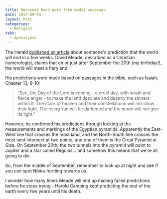 ```yaml
---
title: Nonsense book gets free media coverage
date: 2017-09-03
layout: Post
categories:
  - Religion
tabs:
  - Apocalypse
---
```


The Herald [published an article](http://www.nzherald.co.nz/technology/news/article.cfm?c_id=5&objectid=11913705) about someone's prediction that the world will end in a few weeks. David Meade, described as a Christian numerologist, claims that on or just after September the 20th (my birthday!), the world will meet a fiery end.

<!-- more -->

His predictions were made based on passages in the bible, such as Isaiah, Chapter 13, 9-10:

> "See, the Day of the Lord is coming - a cruel day, with wrath and fierce anger - to make the land desolate and destroy the sinners within it. The stars of heaven and their constellations will not show their light. The rising sun will be darkened and the moon will not give its light."

However, he confirmed his predictions through looking at the measurements and markings of the Egyptian pyramids. Apparently the East-West line that crosses the most land, and the North-South line crosses the most land intersect at two points, and one of them is the Great Pyramid at Giza. On September 20th, the two tunnels into the pyramid will point to Jupiter and a star called Regulus… and somehow this means that we're all going to die.

So, from the middle of September, remember to look up at night and see if you can spot Nibiru hurtling towards us.

I wonder how many times Meade will end up making failed predictions before he stops trying - Harold Camping kept predicting the end of the earth every few years until his death.
